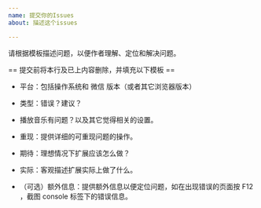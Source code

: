 ```yaml
---
name: 提交你的Issues
about: 描述这个issues

---
```


请根据模板描述问题，以便作者理解、定位和解决问题。


== 提交前将本行及已上内容删除，并填充以下模板 ==


- 平台：包括操作系统和 微信 版本（或者其它浏览器版本）



- 类型：错误？建议？



- 播放音乐有问题？以及其它觉得相关的设置。



- 重现：提供详细的可重现问题的操作。



- 期待：理想情况下扩展应该怎么做？



- 实际：客观描述扩展实际上做了什么。



- （可选）额外信息：提供额外信息以便定位问题，如在出现错误的页面按 F12 ，截图 console 标签下的错误信息。
